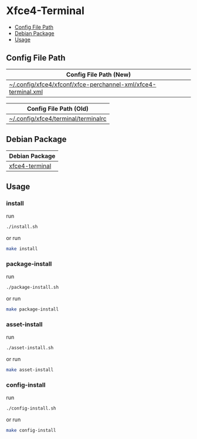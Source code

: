 

# Xfce4-Terminal

* [Config File Path](#config-file-path)
* [Debian Package](#debian-package)
* [Usage](#usage)




## Config File Path

| Config File Path (New) |
| --- |
| [~/.config/xfce4/xfconf/xfce-perchannel-xml/xfce4-terminal.xml](./asset/overlay/etc/skel/.config/xfce4/xfconf/xfce-perchannel-xml/xfce4-terminal.xml) |

| Config File Path (Old) |
| --- |
| [~/.config/xfce4/terminal/terminalrc](./asset/overlay/etc/skel/.config/xfce4/terminal/terminalrc) |


## Debian Package

| Debian Package |
| --- |
| [xfce4-terminal](https://packages.debian.org/stable/xfce4-terminal) |




## Usage


### install

run

``` sh
./install.sh
```

or run

``` sh
make install
```


### package-install

run

``` sh
./package-install.sh
```

or run

``` sh
make package-install
```


### asset-install

run

``` sh
./asset-install.sh
```

or run

``` sh
make asset-install
```


### config-install

run

``` sh
./config-install.sh
```

or run

``` sh
make config-install
```
